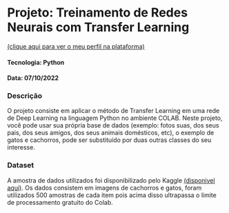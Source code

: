 # Projeto: Treinamento de Redes Neurais com Transfer Learning

[(clique aqui para ver o meu perfil na plataforma)](https://web.dio.me/users/guih_gabriel93?tab=achievements)
#### Tecnologia: Python
#### Data: 07/10/2022

### Descrição
O projeto consiste em aplicar o método de Transfer Learning em uma rede de Deep Learning na linguagem Python no ambiente COLAB. Neste projeto, você pode usar sua própria base de dados (exemplo: fotos suas, dos seus pais, dos seus amigos, dos seus animais domésticos, etc), o exemplo de gatos e cachorros, pode ser substituído por duas outras classes do seu interesse. 

### Dataset
A amostra de dados utilizados foi disponibilizado pelo Kaggle [(disponivel aqui)](https://www.microsoft.com/en-us/download/details.aspx?id=54765).
Os dados consistem em imagens de cachorros e gatos, foram utilizados 500 amostras de cada item pois acima disso ultrapassa o limite de processamento gratuito do Colab.
